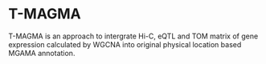 # T-MAGMA
T-MAGMA is an approach to intergrate Hi-C, eQTL and TOM matrix of gene expression calculated by WGCNA into original physical location based MGAMA annotation.
